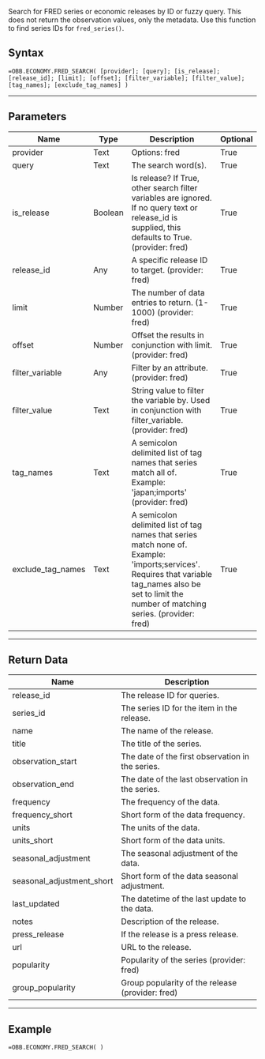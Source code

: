 <!-- markdownlint-disable MD041 -->

Search for FRED series or economic releases by ID or fuzzy query. This does not return the observation values, only the metadata. Use this function to find series IDs for `fred_series()`.

## Syntax

```excel wordwrap
=OBB.ECONOMY.FRED_SEARCH( [provider]; [query]; [is_release]; [release_id]; [limit]; [offset]; [filter_variable]; [filter_value]; [tag_names]; [exclude_tag_names] )
```

---

## Parameters

| Name | Type | Description | Optional |
| ---- | ---- | ----------- | -------- |
| provider | Text | Options: fred | True |
| query | Text | The search word(s). | True |
| is_release | Boolean | Is release?  If True, other search filter variables are ignored. If no query text or release_id is supplied, this defaults to True. (provider: fred) | True |
| release_id | Any | A specific release ID to target. (provider: fred) | True |
| limit | Number | The number of data entries to return. (1-1000) (provider: fred) | True |
| offset | Number | Offset the results in conjunction with limit. (provider: fred) | True |
| filter_variable | Any | Filter by an attribute. (provider: fred) | True |
| filter_value | Text | String value to filter the variable by.  Used in conjunction with filter_variable. (provider: fred) | True |
| tag_names | Text | A semicolon delimited list of tag names that series match all of.  Example: 'japan;imports' (provider: fred) | True |
| exclude_tag_names | Text | A semicolon delimited list of tag names that series match none of.  Example: 'imports;services'. Requires that variable tag_names also be set to limit the number of matching series. (provider: fred) | True |

---

## Return Data

| Name | Description |
| ---- | ----------- |
| release_id | The release ID for queries.  |
| series_id | The series ID for the item in the release.  |
| name | The name of the release.  |
| title | The title of the series.  |
| observation_start | The date of the first observation in the series.  |
| observation_end | The date of the last observation in the series.  |
| frequency | The frequency of the data.  |
| frequency_short | Short form of the data frequency.  |
| units | The units of the data.  |
| units_short | Short form of the data units.  |
| seasonal_adjustment | The seasonal adjustment of the data.  |
| seasonal_adjustment_short | Short form of the data seasonal adjustment.  |
| last_updated | The datetime of the last update to the data.  |
| notes | Description of the release.  |
| press_release | If the release is a press release.  |
| url | URL to the release.  |
| popularity | Popularity of the series (provider: fred) |
| group_popularity | Group popularity of the release (provider: fred) |
---

## Example

```excel wordwrap
=OBB.ECONOMY.FRED_SEARCH( )
```

